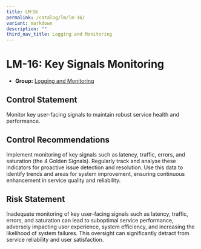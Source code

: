 ```yaml
---
title: LM᠆16
permalink: /catalog/lm/lm-16/
variant: markdown
description: ""
third_nav_title: Logging and Monitoring
---
```

# LM-16: Key Signals Monitoring

* **Group:** [Logging and Monitoring](/catalog/lm)

## Control Statement

Monitor key user-facing signals to maintain robust service health and performance.

## Control Recommendations

Implement monitoring of key signals such as latency, traffic, errors, and saturation (the 4 Golden Signals). Regularly track and analyse these indicators for proactive issue detection and resolution. Use this data to identify trends and areas for system improvement, ensuring continuous enhancement in service quality and reliability.

## Risk Statement

Inadequate monitoring of key user-facing signals such as latency, traffic, errors, and saturation can lead to suboptimal service performance, adversely impacting user experience, system efficiency, and increasing the likelihood of system failures. This oversight can significantly detract from service reliability and user satisfaction.